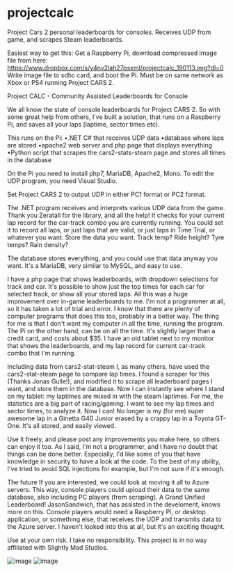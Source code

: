 # projectcalc
Project Cars 2 personal leaderboards for consoles. Receives UDP from game, and scrapes Steam leaderboards.

Easiest way to get this: Get a Raspberry Pi, download compressed image file from here: https://www.dropbox.com/s/y4nv2lah27psxml/projectcalc_190113.img?dl=0
Write image file to sdhc card, and boot the Pi. Must be on same network as Xbox or PS4 running Project CARS 2.

Project CALC - Community Assisted Leaderboards for Console

We all know the state of console leaderboards for Project CARS 2. So with some great help from others, I've built a solution, that runs on a Raspberry Pi, and saves all your laps (laptime, sector times etc). 

This runs on the Pi:
•.NET C# that receives UDP data
•database where laps are stored
•apache2 web server and php page that displays everything
•Python script that scrapes the cars2-stats-steam page and stores all times in the database

On the Pi you need to install php7, MariaDB, Apache2, Mono.
To edit the UDP program, you need Visual Studio.

Set Project CARS 2 to output UDP in either PC1 format or PC2 format.

The .NET program receives and interprets various UDP data from the game. Thank you Zeratall for the library, and all the help! It checks for your current lap record for the car-track combo you are currently running. You could set it to record all laps, or just laps that are valid, or just laps in Time Trial, or whatever you want. Store the data you want. Track temp? Ride height? Tyre temps? Rain density?

The database stores everything, and you could use that data anyway you want. It's a MariaDB, very similar to MySQL, and easy to use.

I have a php page that shows leaderboards, with dropdown selections for track and car. It's possible to show just the top times for each car for selected track, or show all your stored laps. All this was a huge improvement over in-game leaderboards to me. I'm not a programmer at all, so it has taken a lot of trial and error. I know that there are plenty of computer programs that does this too, probably in a better way. The thing for me is that I don't want my computer in all the time, running the program. The Pi on the other hand, can be on all the time. It's slightly larger than a credit card, and costs about $35. I have an old tablet next to my monitor that shows the leaderboards, and my lap record for current car-track combo that I'm running. 

Including data from cars2-stat-steam
I, as many others, have used the cars2-stat-steam page to compare lap times. I found a scraper for this (Thanks Jonas Gulle!), and modified it to scrape all leaderboard pages I want, and store them in the database. Now i can instantly see where I stand on my tablet: my laptimes are mixed in with the steam laptimes. For me, the statistics are a big part of racing/gaming. I want to see my lap times and sector times, to analyze it. Now I can! No longer is my (for me) super awesome lap in a Ginetta G40 Junior erased by a crappy lap in a Toyota GT-One. It's all stored, and easily viewed.

Use it freely, and please post any improvements you make here, so others can enjoy it too. As I said, I'm not a programmer, and I have no doubt that things can be done better. Especially, I'd like some of you that have knowledge in security to have a look at the code. To the best of my ability, I've tried to avoid SQL injections for example, but I'm not sure if it's enough.

The future
If you are interested, we could look at moving it all to Azure servers. This way, console players could upload their data to the same database, also including PC players (from scraping). A Grand Unified Leaderboard! JasonSandwich, that has assisted in the develoment, knows more on this. Console players would need a Raspberry Pi, or desktop application, or something else, that receives 
the UDP and transmits data to the Azure server. I haven't looked into this at all, but it's an exciting thought.

Use at your own risk. I take no responsibility.
This project is in no way affiliated with Slightly Mad Studios.

![image](https://i.postimg.cc/ZnJr9pBj/Screenshot-1.jpg)
![image](https://i.postimg.cc/NFbRRFRt/Screenshot-2.jpg)

